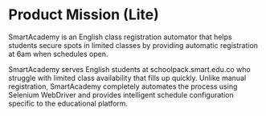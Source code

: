 # Product Mission (Lite)

SmartAcademy is an English class registration automator that helps students secure spots in limited classes by providing automatic registration at 6am when schedules open.

SmartAcademy serves English students at schoolpack.smart.edu.co who struggle with limited class availability that fills up quickly. Unlike manual registration, SmartAcademy completely automates the process using Selenium WebDriver and provides intelligent schedule configuration specific to the educational platform.